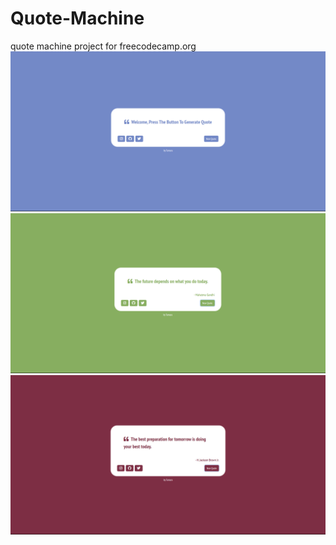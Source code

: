 # Quote-Machine

quote machine project for freecodecamp.org
<img src='./photo/quote%20machine%201.png'>
<img src='./photo/quote%20machine%202.png'>
<img src='./photo/quote%20machine%203.png'>
